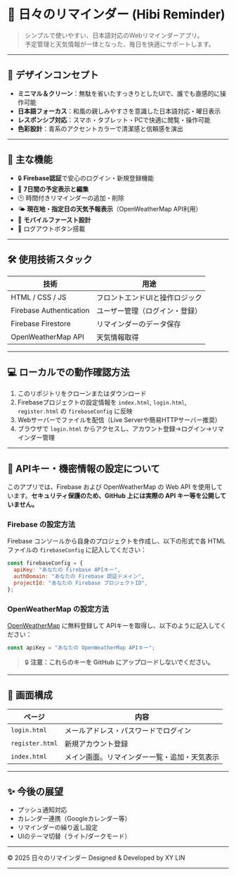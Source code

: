 # 📅 日々のリマインダー (Hibi Reminder)

> シンプルで使いやすい、日本語対応のWebリマインダーアプリ。  
> 予定管理と天気情報が一体となった、毎日を快適にサポートします。

---

## 🎨 デザインコンセプト

- **ミニマル＆クリーン**：無駄を省いたすっきりとしたUIで、誰でも直感的に操作可能  
- **日本語フォーカス**：和風の親しみやすさを意識した日本語対応・曜日表示  
- **レスポンシブ対応**：スマホ・タブレット・PCで快適に閲覧・操作可能  
- **色彩設計**：青系のアクセントカラーで清潔感と信頼感を演出

---

## 🚀 主な機能

- 🔒 **Firebase認証**で安心のログイン・新規登録機能  
- 📅 **7日間の予定表示と編集**  
- 🕑 時間付きリマインダーの追加・削除  
- 🌤️ **現在地・指定日の天気予報表示**（OpenWeatherMap API利用）  
- 📱 **モバイルファースト設計**  
- 🔄 ログアウトボタン搭載

---

## 🛠️ 使用技術スタック

| 技術                   | 用途                             |
|------------------------|----------------------------------|
| HTML / CSS / JS        | フロントエンドUIと操作ロジック  |
| Firebase Authentication | ユーザー管理（ログイン・登録）   |
| Firebase Firestore     | リマインダーのデータ保存         |
| OpenWeatherMap API     | 天気情報取得                     |

---

## 💻 ローカルでの動作確認方法

1. このリポジトリをクローンまたはダウンロード  
2. Firebaseプロジェクトの設定情報を `index.html`, `login.html`, `register.html` の `firebaseConfig` に反映  
3. Webサーバーでファイルを配信（Live Serverや簡易HTTPサーバー推奨）  
4. ブラウザで `login.html` からアクセスし、アカウント登録→ログイン→リマインダー管理

---

## 🔐 APIキー・機密情報の設定について

このアプリでは、Firebase および OpenWeatherMap の Web API を使用しています。**セキュリティ保護のため、GitHub 上には実際の API キー等を公開していません。**

### Firebase の設定方法

Firebase コンソールから自身のプロジェクトを作成し、以下の形式で各 HTML ファイルの `firebaseConfig` に記入してください：

```javascript
const firebaseConfig = {
  apiKey: "あなたの Firebase APIキー",
  authDomain: "あなたの Firebase 認証ドメイン",
  projectId: "あなたの Firebase プロジェクトID",
};
````

### OpenWeatherMap の設定方法

[OpenWeatherMap](https://openweathermap.org/api) に無料登録して APIキーを取得し、以下のように記入してください：

```javascript
const apiKey = "あなたの OpenWeatherMap APIキー";
```

> 🔒 **注意：これらのキーを GitHub にアップロードしないでください。**

---

## 📝 画面構成

| ページ             | 内容                     |
| --------------- | ---------------------- |
| `login.html`    | メールアドレス・パスワードでログイン     |
| `register.html` | 新規アカウント登録              |
| `index.html`    | メイン画面。リマインダー一覧・追加・天気表示 |

---

## ✨ 今後の展望

* プッシュ通知対応
* カレンダー連携（Googleカレンダー等）
* リマインダーの繰り返し設定
* UIのテーマ切替（ライト/ダークモード）

---

© 2025 日々のリマインダー
Designed & Developed by XY LIN

---


